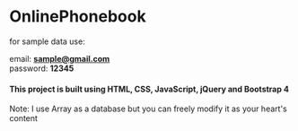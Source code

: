 # OnlinePhonebook
for sample data use:

email: **sample@gmail.com**  
password: **12345**

#### This project is built using HTML, CSS, JavaScript, jQuery and Bootstrap 4
Note: I use Array as a database but you can freely modify it as your heart's content
